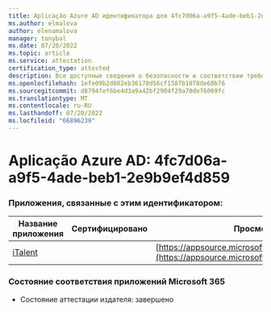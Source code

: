 ```yaml
---
title: Aplicação Azure AD идентификатора для 4fc7d06a-a9f5-4ade-beb1-2e9b9ef4d859
ms.author: elmalova
author: elenamalova
manager: tonybal
ms.date: 07/20/2022
ms.topic: article
ms.service: attestation
certification_type: attested
description: Все доступные сведения о безопасности и соответствии требованиям для 4fc7d06a-a9f5-4ade-beb1-2e9b9ef4d859.
ms.openlocfilehash: 1efe09b2d882eb36170d56cf1587b1078de60b76
ms.sourcegitcommit: d8794fef6be4d3a9a42bf2904f29a70de76069fc
ms.translationtype: MT
ms.contentlocale: ru-RU
ms.lasthandoff: 07/20/2022
ms.locfileid: "66896239"
---
```

# <a name="azure-app-id-4fc7d06a-a9f5-4ade-beb1-2e9b9ef4d859"></a>Aplicação Azure AD: 4fc7d06a-a9f5-4ade-beb1-2e9b9ef4d859


### <a name="apps-associated-with-this-id"></a>Приложения, связанные с этим идентификатором:
| **Название приложения** | **Сертифицировано** | **Просмотр в AppSource** |
|--------------|---------------|-----------------------|
| [iTalent](../forward/WA200004328.md) |  | [https://appsource.microsoft.com/product/office/WA200004328](https://appsource.microsoft.com/product/office/WA200004328) |

### <a name="microsoft-365-app-compliance-status"></a>Состояние соответствия приложений Microsoft 365
- Состояние аттестации издателя: завершено
